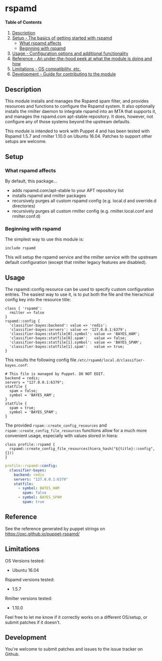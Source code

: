 # rspamd

#### Table of Contents

1. [Description](#description)
1. [Setup - The basics of getting started with rspamd](#setup)
    * [What rspamd affects](#what-rspamd-affects)
    * [Beginning with rspamd](#beginning-with-rspamd)
1. [Usage - Configuration options and additional functionality](#usage)
1. [Reference - An under-the-hood peek at what the module is doing and how](#reference)
1. [Limitations - OS compatibility, etc.](#limitations)
1. [Development - Guide for contributing to the module](#development)

## Description

This module installs and manages the Rspamd spam filter, and provides resources
and functions to configure the Rspamd system. It also optionally installs the 
rmilter daemon to integrate rspamd into an MTA that supports it, and manages the 
rspamd.com apt-stable repository.
It does, however, not configure any of those systems beyond the upstream defaults.

This module is intended to work with Puppet 4 and has been tested with 
Rspamd 1.5.7 and rmilter 1.10.0 on Ubuntu 16.04. Patches to support other setups are welcome.

## Setup

### What rspamd affects

By default, this package...

* adds rspamd.com/apt-stable to your APT repository list
* installs rspamd and rmilter packages
* recursively purges all custom rspamd config (e.g. local.d and override.d directories)
* recursively purges all custom rmilter config (e.g. rmilter.local.conf and rmilter.conf.d)

### Beginning with rspamd

The simplest way to use this module is:

```puppet
include rspamd
```

This will setup the rspamd service and the rmilter service with the upstream
default configuration (except that rmilter legacy features are disabled).

## Usage

The rspamd::config resource can be used to specify custom configuration entries.
The easiest way to use it, is to put both the file and the hierachical config
key into the resource title:

```puppet
class { 'rspamd':
  rmilter => false
}
rspamd::config {
  'classifier-bayes:backend': value => 'redis';
  'classifier-bayes:servers': value => '127.0.0.1:6379';
  'classifier-bayes:statfile[0].symbol': value => 'BAYES_HAM';
  'classifier-bayes:statfile[0].spam':   value => false;
  'classifier-bayes:statfile[1].symbol': value => 'BAYES_SPAM';
  'classifier-bayes:statfile[1].spam':   value => true;
}
```

This results the following config file `/etc/rspamd/local.d/classifier-bayes.conf`:

```
# This file is managed by Puppet. DO NOT EDIT.
backend = redis;
servers = "127.0.0.1:6379";
statfile {
  spam = false;
  symbol = 'BAYES_HAM';
}
statfile {
  spam = true;
  symbol = 'BAYES_SPAM';
}
```


The provided `rspam::create_config_resources` and `rspam::create_config_file_resources`
functions allow for a much more convenient usage, especially with values stored in hiera:

```puppet
class profile::rspamd {
  rspamd::create_config_file_resources(hiera_hash("${title}::config", {}))
}
```

```yaml
profile::rspamd::config:
  classifier-bayes:
    backend: redis
    servers: "127.0.0.1:6379"
    statfile:
      - symbol: BAYES_HAM
        spam: false
      - symbol: BAYES_SPAM
        spam: true
```


## Reference

See the reference generated by puppet strings on https://oxc.github.io/puppet-rspamd/

## Limitations

OS Versions tested:

* Ubuntu 16.04

Rspamd versions tested:

* 1.5.7

Rmilter versions tested:

* 1.10.0

Feel free to let me know if it correctly works on a different OS/setup, or 
submit patches if it doesn't.

## Development

You're welcome to submit patches and issues to the issue tracker on Github.

